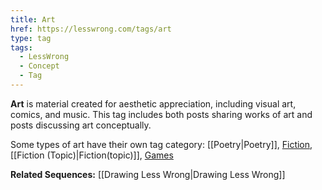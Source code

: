 ```yaml
---
title: Art
href: https://lesswrong.com/tags/art
type: tag
tags:
  - LessWrong
  - Concept
  - Tag
---
```


**Art** is material created for aesthetic appreciation, including visual art, comics, and music. This tag includes both posts sharing works of art and posts discussing art conceptually.

Some types of art have their own tag category: [[Poetry|Poetry]], [Fiction](http://lesswrong.com/tag/fiction), [[Fiction (Topic)|Fiction(topic)]], [Games](https://www.lesswrong.com/tag/gaming-videogames-tabletop)

**Related Sequences:** [[Drawing Less Wrong|Drawing Less Wrong]]